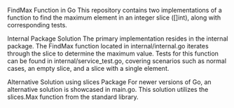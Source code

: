 FindMax Function in Go
This repository contains two implementations of a function to find the maximum element in an integer slice ([]int), along with corresponding tests.

Internal Package Solution
The primary implementation resides in the internal package. The FindMax function located in internal/internal.go iterates through the slice to determine the maximum value. Tests for this function can be found in internal/service_test.go, covering scenarios such as normal cases, an empty slice, and a slice with a single element.

Alternative Solution using slices Package
For newer versions of Go, an alternative solution is showcased in main.go. This solution utilizes the slices.Max function from the standard library.
